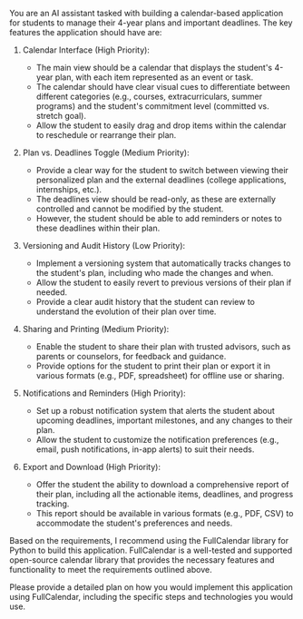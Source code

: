You are an AI assistant tasked with building a calendar-based application for students to manage their 4-year plans and important deadlines. The key features the application should have are:

1. Calendar Interface (High Priority):
   - The main view should be a calendar that displays the student's 4-year plan, with each item represented as an event or task.
   - The calendar should have clear visual cues to differentiate between different categories (e.g., courses, extracurriculars, summer programs) and the student's commitment level (committed vs. stretch goal).
   - Allow the student to easily drag and drop items within the calendar to reschedule or rearrange their plan.

2. Plan vs. Deadlines Toggle (Medium Priority):
   - Provide a clear way for the student to switch between viewing their personalized plan and the external deadlines (college applications, internships, etc.).
   - The deadlines view should be read-only, as these are externally controlled and cannot be modified by the student.
   - However, the student should be able to add reminders or notes to these deadlines within their plan.

3. Versioning and Audit History (Low Priority):
   - Implement a versioning system that automatically tracks changes to the student's plan, including who made the changes and when.
   - Allow the student to easily revert to previous versions of their plan if needed.
   - Provide a clear audit history that the student can review to understand the evolution of their plan over time.

4. Sharing and Printing (Medium Priority):
   - Enable the student to share their plan with trusted advisors, such as parents or counselors, for feedback and guidance.
   - Provide options for the student to print their plan or export it in various formats (e.g., PDF, spreadsheet) for offline use or sharing.

5. Notifications and Reminders (High Priority):
   - Set up a robust notification system that alerts the student about upcoming deadlines, important milestones, and any changes to their plan.
   - Allow the student to customize the notification preferences (e.g., email, push notifications, in-app alerts) to suit their needs.

6. Export and Download (High Priority):
   - Offer the student the ability to download a comprehensive report of their plan, including all the actionable items, deadlines, and progress tracking.
   - This report should be available in various formats (e.g., PDF, CSV) to accommodate the student's preferences and needs.

Based on the requirements, I recommend using the FullCalendar library for Python to build this application. FullCalendar is a well-tested and supported open-source calendar library that provides the necessary features and functionality to meet the requirements outlined above.

Please provide a detailed plan on how you would implement this application using FullCalendar, including the specific steps and technologies you would use.
